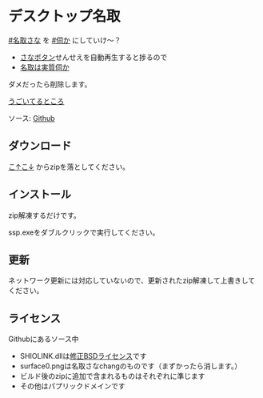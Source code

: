 # デスクトップ名取

[#名取さな](https://twitter.com/sana_natori) を [#伺か](http://ssp.shillest.net/) にしていけ～？

- [さなボタン](http://sanabutton.ojaru.jp/)せんせえを自動再生すると捗るので
- [名取は実質伺か](https://twitter.com/rittan7/status/1009660763256967168)

ダメだったら削除します。

[うごいてるところ](https://twitter.com/narazaka/status/1010410786991140864)

ソース: [Github](https://github.com/Narazaka/desktop-natori)

## ダウンロード

[こ↑こ↓](https://ci.appveyor.com/project/Narazaka/desktop-natori/build/artifacts) からzipを落としてください。

## インストール

zip解凍するだけです。

ssp.exeをダブルクリックで実行してください。

## 更新

ネットワーク更新には対応していないので、更新されたzip解凍して上書きしてください。

## ライセンス

Githubにあるソース中

- SHIOLINK.dllは[修正BSDライセンス](https://opensource.org/licenses/BSD-3-Clause)です
- surface0.pngは名取さなchangのものです（まずかったら消します。）
- ビルド後のzipに追加で含まれるものはそれぞれに準じます
- その他はパプリックドメインです
